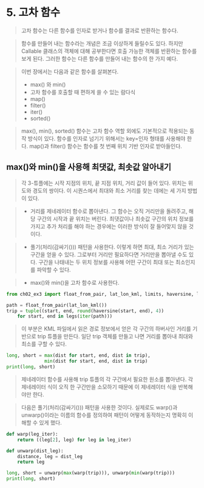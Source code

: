 # 5. 고차 함수
> 고차 함수는 다른 함수를 인자로 받거나 함수를 결과로 반환하는 함수다.

> 함수를 만들어 내는 함수라는 개념은 조금 이상하게 들릴수도 있다. 하지만 Callable 클래스의 객체에 대해 공부한다면 호출 가능한 객체를 반환하는 함수를 보게 된다. 그러한 함수는 다른 함수를 만들어 내는 함수의 한 가지 예다.

> 이번 장에서는 다음과 같은 함수를 살펴본다.
> * max() 와 min()
> * 고차 함수를 호출할 때 편하게 쓸 수 있는 람다식
> * map()
> * filter()
> * iter()
> * sorted()

> max(), min(), sorted() 함수는 고차 함수 역할 외에도 기본적으로 적용되는 동작 방식이 있다. 함수를 인자로 넘기기 위해서는 key=인자 형태를 사용해야 한다. map()과 filter() 함수는 함수를 첫 번째 위치 기반 인자로 받아들인다.

## max()와 min()을 사용해 최댓값, 최솟값 알아내기
> 각 3-튜플에는 시작 지점의 위치, 끝 지점 위치, 거리 값이 들어 있다. 위치는 위도와 경도의 쌍이다. 이 시퀀스에서 최대와 최소 거리를 찾는 데에는 세 가지 방법이 있다. 

> * 거리를 제네레이터 함수로 뽑아낸다. 그 함수는 오직 거리만을 돌려주고, 해당 구간의 시작과 끝 위치는 버린다. 최댓값이나 최솟값 구간의 위치 정보를 가지고 추가 처리를 해야 하는 경우에는 이러한 방식이 잘 들어맞지 않을 것이다.

> * 풀기(처리(감싸기())) 패턴을 사용한다. 이렇게 하면 최대, 최소 거리가 있는 구간을 얻을 수 있다. 그로부터 거리만 필요하다면 거리만을 뽑아낼 수도 있다. 구간을 나태내는 두 위치 정보를 사용해 어떤 구간이 최대 또는 최소인지를 파악할 수 있다.

> * max()와 min()을 고차 함수로 사용한다.

```py
from ch02_ex3 import float_from_pair, lat_lon_kml, limits, haversine, legs

path = float_from_pair(lat_lon_kml())
trip = tuple((start, end, round(haversine(start, end), 4))
    for start, end in legs(iter(path)))
```

> 이 부분은 KML 파일에서 읽은 경로 정보에서 얻은 각 구간의 하버사인 거리를 기반으로 trip 튜플을 만든다. 일단 trip 객체를 만들고 나면 거리를 뽑아내 최대와 최소를 구할 수 있다.

```py
long, short = max(dist for start, end, dist in trip),
              min(dist for start, end, dist in trip)
print(long, short)
```

> 제네레이터 함수를 사용해 trip 튜플의 각 구간에서 필요한 원소를 뽑아낸다. 각 제네레이터 식이 오직 한 구간만을 소모하기 때문에 이 제네레이터 식을 반복해야만 한다.

> 다음은 풀기(처리(감싸기())) 패턴을 사용한 것이다. 실제로도 warp()과 unwarp()이라는 이름의 함수를 정의하여 패턴이 어떻게 동작하는지 명확히 이해할 수 있게 했다.

```py
def warp(leg_iter):
    return ((leg[2], leg) for leg in leg_iter)

def unwarp(dist_leg):
    distance, leg = dist_leg
    return leg

long, short = unwarp(max(warp(trip))), unwarp(min(warp(trip)))
print(long, short)
```